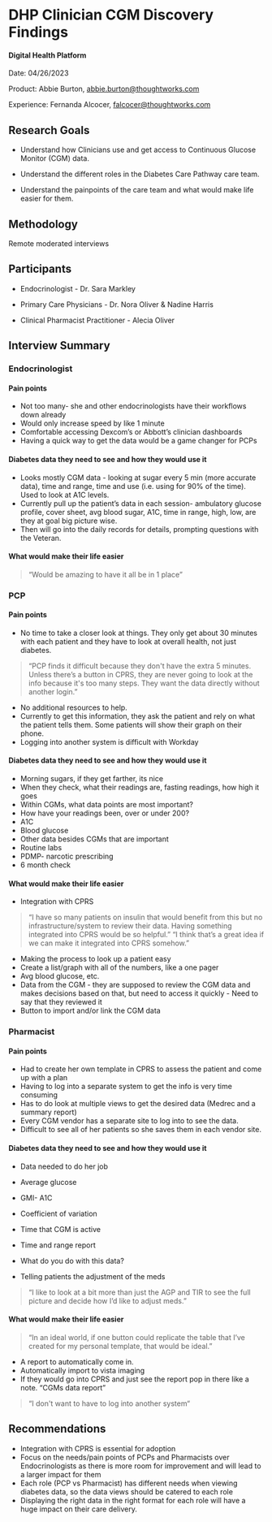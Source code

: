 DHP Clinician CGM Discovery Findings
===========================================

#### Digital Health Platform

Date: 04/26/2023

Product: Abbie Burton, abbie.burton@thoughtworks.com

Experience: Fernanda Alcocer, falcocer@thoughtworks.com

Research Goals
--------------

-   Understand how Clinicians use and get access to Continuous Glucose Monitor (CGM) data.

-   Understand the different roles in the Diabetes Care Pathway care team. 

-   Understand the painpoints of the care team and what would make life easier for them.

Methodology
-----------

Remote moderated interviews

Participants
------------

-   Endocrinologist - Dr. Sara Markley

-   Primary Care Physicians - Dr. Nora Oliver & Nadine Harris

-   Clinical Pharmacist Practitioner -  Alecia Oliver

Interview Summary
------------
### Endocrinologist
#### Pain points
-   Not too many- she and other endocrinologists have their workflows down already
-   Would only increase speed by like 1 minute
-   Comfortable accessing Dexcom’s or Abbott’s clinician dashboards
-   Having a quick way to get the data would be a game changer for PCPs

#### Diabetes data they need to see and how they would use it 
-   Looks mostly CGM data - looking at sugar every 5 min (more accurate data), time and range, time and use (i.e. using for 90% of the time). Used to look at A1C levels.
-   Currently pull up the patient’s data in each session- ambulatory glucose profile, cover sheet, avg blood sugar, A1C, time in range, high, low, are they at goal big picture wise.
-   Then will go into the daily records for details, prompting questions with the Veteran.

#### What would make their life easier
>“Would be amazing to have it all be in 1 place”

### PCP
#### Pain points
-   No time to take a closer look at things. They only get about 30 minutes with each patient and they have to look at overall health, not just diabetes.
>“PCP finds it difficult because they don't have the extra 5 minutes. Unless there’s a button in CPRS, they are never going to look at the info because it's too many steps. They want the data directly without another login.”
-   No additional resources to help.
-   Currently to get this information, they ask the patient and rely on what the patient tells them. Some patients will show their graph on their phone.
-   Logging into another system is difficult with Workday 

#### Diabetes data they need to see and how they would use it 
-   Morning sugars, if they get farther, its nice
-   When they check, what their readings are, fasting readings, how high it goes 
-   Within CGMs, what data points are most important?
  - How have your readings been, over or under 200?
  - A1C
  - Blood glucose 
-   Other data besides CGMs that are important
  - Routine labs 
  - PDMP- narcotic prescribing 
  - 6 month check

#### What would make their life easier
-   Integration with CPRS
>“I have so many patients on insulin that would benefit from this but no infrastructure/system to review their data. Having something integrated into CPRS would be so helpful.”
>“I think that’s a great idea if we can make it integrated into CPRS somehow.”
-   Making the process to look up a patient  easy 
-   Create a list/graph with all of the numbers, like a one pager
  -   Avg blood glucose, etc. 
  -   Data from the CGM - they are supposed to review the CGM data and makes decisions based on that, but need to access it quickly 
    -   Need to say that they reviewed it 
-   Button to import and/or link the CGM data 

### Pharmacist
#### Pain points
-   Had to create her own template in CPRS to assess the patient and come up with a plan
-   Having to log into a separate system to get the info is very time consuming
  -   Has to do look at multiple views to get the desired data (Medrec and a summary report)
-   Every CGM vendor has a separate site to log into to see the data.
  -   Difficult to see all of her patients so she saves them in each vendor site.

#### Diabetes data they need to see and how they would use it 
-   Data needed to do her job
  -   Average glucose
  -   GMI- A1C
  -   Coefficient of variation
  -   Time that CGM is active
  -   Time and range report 

-   What do you do with this data?
  -   Telling patients the adjustment of the meds
>“I like to look at a bit more than just the AGP and TIR to see the full picture and decide how I’d like to adjust meds.”

#### What would make their life easier
>“In an ideal world, if one button could replicate the table that I’ve created for my personal template, that would be ideal.”
-   A report to automatically come in.
  -   Automatically import to vista imaging
  -   If they would go into CPRS and just see the report pop in there like a note. “CGMs data report” 
>“I don't want to have to log into another system“



Recommendations
---------------
-   Integration with CPRS is essential for adoption
-   Focus on the needs/pain points of PCPs and Pharmacists over Endocrinologists as there is more room for improvement and will lead to a larger impact for them
-   Each role (PCP vs Pharmacist) has different needs when viewing diabetes data, so the data views should be catered to each role
  -   Displaying the right data in the right format for each role will have a huge impact on their care delivery.

